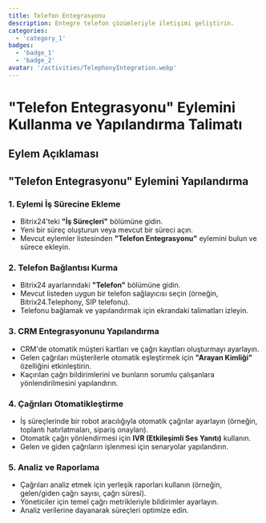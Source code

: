 ```yaml
---
title: Telefon Entegrasyonu
description: Entegre telefon çözümleriyle iletişimi geliştirin.
categories: 
  - 'category_1'
badges:
  - 'badge_1'
  - 'badge_2'
avatar: '/activities/TelephonyIntegration.webp'
---
```


# "Telefon Entegrasyonu" Eylemini Kullanma ve Yapılandırma Talimatı

## Eylem Açıklaması

## **"Telefon Entegrasyonu" Eylemini Yapılandırma**

### 1. Eylemi İş Sürecine Ekleme
- Bitrix24'teki **"İş Süreçleri"** bölümüne gidin.
- Yeni bir süreç oluşturun veya mevcut bir süreci açın.
- Mevcut eylemler listesinden **"Telefon Entegrasyonu"** eylemini bulun ve sürece ekleyin.

### 2. Telefon Bağlantısı Kurma
- Bitrix24 ayarlarındaki **"Telefon"** bölümüne gidin.
- Mevcut listeden uygun bir telefon sağlayıcısı seçin (örneğin, Bitrix24.Telephony, SIP telefonu).
- Telefonu bağlamak ve yapılandırmak için ekrandaki talimatları izleyin.

### 3. CRM Entegrasyonunu Yapılandırma
- CRM'de otomatik müşteri kartları ve çağrı kayıtları oluşturmayı ayarlayın.
- Gelen çağrıları müşterilerle otomatik eşleştirmek için **"Arayan Kimliği"** özelliğini etkinleştirin.
- Kaçırılan çağrı bildirimlerini ve bunların sorumlu çalışanlara yönlendirilmesini yapılandırın.

### 4. Çağrıları Otomatikleştirme
- İş süreçlerinde bir robot aracılığıyla otomatik çağrılar ayarlayın (örneğin, toplantı hatırlatmaları, sipariş onayları).
- Otomatik çağrı yönlendirmesi için **IVR (Etkileşimli Ses Yanıtı)** kullanın.
- Gelen ve giden çağrıların işlenmesi için senaryolar yapılandırın.

### 5. Analiz ve Raporlama
- Çağrıları analiz etmek için yerleşik raporları kullanın (örneğin, gelen/giden çağrı sayısı, çağrı süresi).
- Yöneticiler için temel çağrı metrikleriyle bildirimler ayarlayın.
- Analiz verilerine dayanarak süreçleri optimize edin.